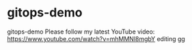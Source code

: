 # gitops-demo
gitops-demo
Please follow my latest YouTube video: https://www.youtube.com/watch?v=mhMMNl8mgbY
editing 
gg
 
  
 

